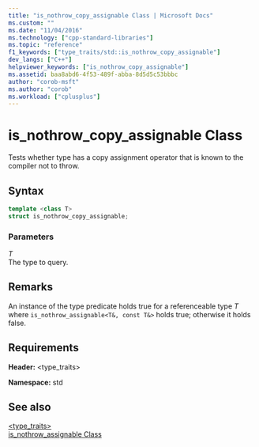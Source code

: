 ```yaml
---
title: "is_nothrow_copy_assignable Class | Microsoft Docs"
ms.custom: ""
ms.date: "11/04/2016"
ms.technology: ["cpp-standard-libraries"]
ms.topic: "reference"
f1_keywords: ["type_traits/std::is_nothrow_copy_assignable"]
dev_langs: ["C++"]
helpviewer_keywords: ["is_nothrow_copy_assignable"]
ms.assetid: baa8abd6-4f53-489f-abba-8d5d5c53bbbc
author: "corob-msft"
ms.author: "corob"
ms.workload: ["cplusplus"]
---
```

# is_nothrow_copy_assignable Class

Tests whether type has a copy assignment operator that is known to the compiler not to throw.

## Syntax

```cpp
template <class T>
struct is_nothrow_copy_assignable;
```

### Parameters

*T*<br/>
The type to query.

## Remarks

An instance of the type predicate holds true for a referenceable type *T* where `is_nothrow_assignable<T&, const T&>` holds true; otherwise it holds false.

## Requirements

**Header:** \<type_traits>

**Namespace:** std

## See also

[<type_traits>](../standard-library/type-traits.md)<br/>
[is_nothrow_assignable Class](../standard-library/is-nothrow-assignable-class.md)<br/>
